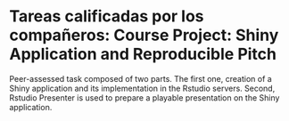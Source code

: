# Tareas calificadas por los compañeros: Course Project: Shiny Application and Reproducible Pitch

Peer-assessed task composed of two parts. The first one, creation of a Shiny application and its implementation in the Rstudio servers. Second, Rstudio Presenter is used to prepare a playable presentation on the Shiny application.
